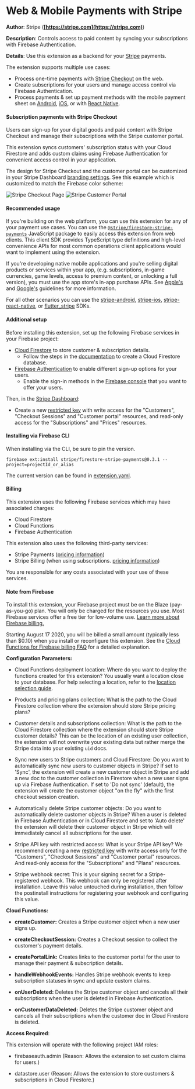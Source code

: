 # Web & Mobile Payments with Stripe

**Author**: Stripe (**[https://stripe.com](https://stripe.com)**)

**Description**: Controls access to paid content by syncing your subscriptions with Firebase Authentication.



**Details**: Use this extension as a backend for your [Stripe](https://www.stripe.com/) payments.

The extension supports multiple use cases:

- Process one-time payments with [Stripe Checkout](https://stripe.com/docs/payments/checkout) on the web.
- Create subscriptions for your users and manage access control via Firebase Authentication.
- Process payments & set up payment methods with the mobile payment sheet on [Android](https://stripe.com/docs/payments/accept-a-payment?platform=android&ui=payment-sheet), [iOS](https://stripe.com/docs/payments/accept-a-payment?platform=ios&ui=payment-sheet), or with [React Native](https://stripe.com/docs/payments/accept-a-payment?platform=react-native&ui=payment-sheet).

#### Subscription payments with Stripe Checkout

Users can sign-up for your digital goods and paid content with Stripe Checkout and manage their subscriptions with the Stripe customer portal.

This extension syncs customers' subscription status with your Cloud Firestore and adds custom claims using Firebase Authentication for convenient access control in your application.

The design for Stripe Checkout and the customer portal can be customized in your Stripe Dashboard [branding settings](https://dashboard.stripe.com/settings/branding). See this example which is customized to match the Firebase color scheme:

![Stripe Checkout Page](https://storage.googleapis.com/stripe-subscriptions-firebase-screenshots/firebase-stripe-subs-checkout.png)
![Stripe Customer Portal](https://storage.googleapis.com/stripe-subscriptions-firebase-screenshots/firebase-stripe-subs-customer-portal.png)

#### Recommended usage

If you're building on the web platform, you can use this extension for any of your payment use cases.
You can use the [`@stripe/firestore-stripe-payments`](https://github.com/stripe/stripe-firebase-extensions/blob/web-sdk/firestore-stripe-web-sdk/README.md)
JavaScript package to easily access this extension from web clients. This client SDK provides
TypeScript type definitions and high-level convenience APIs for most common operations client
applications would want to implement using the extension.

If you're developing native mobile applications and you're selling digital products or services within your app, (e.g. subscriptions, in-game currencies, game levels, access to premium content, or unlocking a full version), you must use the app store's in-app purchase APIs. See [Apple's](https://developer.apple.com/app-store/review/guidelines/#payments) and [Google's](https://support.google.com/googleplay/android-developer/answer/9858738?hl=en&ref_topic=9857752) guidelines for more information. 

For all other scenarios you can use the [stripe-android](https://github.com/stripe/stripe-android), [stripe-ios](https://github.com/stripe/stripe-ios), [stripe-react-native](https://github.com/stripe/stripe-react-native), or [flutter_stripe](https://github.com/flutter-stripe/flutter_stripe) SDKs.

#### Additional setup

Before installing this extension, set up the following Firebase services in your Firebase project:

- [Cloud Firestore](https://firebase.google.com/docs/firestore) to store customer & subscription details.
  - Follow the steps in the [documentation](https://firebase.google.com/docs/firestore/quickstart#create) to create a Cloud Firestore database.
- [Firebase Authentication](https://firebase.google.com/docs/auth) to enable different sign-up options for your users.
  - Enable the sign-in methods in the [Firebase console](https://console.firebase.google.com/project/_/authentication/providers) that you want to offer your users.

Then, in the [Stripe Dashboard](https://dashboard.stripe.com):

- Create a new [restricted key](https://stripe.com/docs/keys#limit-access) with write access for the "Customers", "Checkout Sessions" and "Customer portal" resources, and read-only access for the "Subscriptions" and "Prices" resources.

#### Installing via Firebase CLI

When installing via the CLI, be sure to pin the version. 

```
firebase ext:install stripe/firestore-stripe-payments@0.3.1 --project=projectId_or_alias
```

The current version can be found in [extension.yaml](extension.yaml). 

#### Billing

This extension uses the following Firebase services which may have associated charges:

- Cloud Firestore
- Cloud Functions
- Firebase Authentication

This extension also uses the following third-party services:

- Stripe Payments ([pricing information](https://stripe.com/pricing)) 
- Stripe Billing (when using subscriptions. [pricing information](https://stripe.com/pricing#billing-pricing))

You are responsible for any costs associated with your use of these services.

#### Note from Firebase

To install this extension, your Firebase project must be on the Blaze (pay-as-you-go) plan. You will only be charged for the resources you use. Most Firebase services offer a free tier for low-volume use. [Learn more about Firebase billing.](https://firebase.google.com/pricing)

Starting August 17 2020, you will be billed a small amount (typically less than $0.10) when you install or reconfigure this extension. See the [Cloud Functions for Firebase billing FAQ](https://firebase.google.com/support/faq#expandable-15) for a detailed explanation.



**Configuration Parameters:**

* Cloud Functions deployment location: Where do you want to deploy the functions created for this extension? You usually want a location close to your database. For help selecting a location, refer to the [location selection guide](https://firebase.google.com/docs/functions/locations).

* Products and pricing plans collection: What is the path to the Cloud Firestore collection where the extension should store Stripe pricing plans?

* Customer details and subscriptions collection: What is the path to the Cloud Firestore collection where the extension should store Stripe customer details? This can be the location of an existing user collection, the extension will not overwrite your existing data but rather merge the Stripe data into your existing `uid` docs.

* Sync new users to Stripe customers and Cloud Firestore: Do you want to automatically sync new users to customer objects in Stripe? If set to 'Sync', the extension will create a new customer object in Stripe and add a new doc to the customer collection in Firestore when a new user signs up via Firebase Authentication. If set to 'Do not sync' (default), the extension will create the customer object "on the fly" with the first checkout session creation.

* Automatically delete Stripe customer objects: Do you want to automatically delete customer objects in Stripe?  When a user is deleted in Firebase Authentication or in Cloud Firestore and set to 'Auto delete'  the extension will delete their customer object in Stripe which will immediately cancel all subscriptions for the user.

* Stripe API key with restricted access: What is your Stripe API key?  We recommend creating a new [restricted key](https://stripe.com/docs/keys#limit-access) with write access only for the "Customers", "Checkout Sessions" and "Customer portal" resources. And read-only access for the "Subscriptions" and "Plans" resources.

* Stripe webhook secret: This is your signing secret for a Stripe-registered webhook.  This webhook can only be registered after installation. Leave this value untouched during installation, then follow the  postinstall instructions for registering your webhook and configuring this value.



**Cloud Functions:**

* **createCustomer:** Creates a Stripe customer object when a new user signs up.

* **createCheckoutSession:** Creates a Checkout session to collect the customer's payment details.

* **createPortalLink:** Creates links to the customer portal for the user to manage their payment & subscription details.

* **handleWebhookEvents:** Handles Stripe webhook events to keep subscription statuses in sync and update custom claims.

* **onUserDeleted:** Deletes the Stripe customer object and cancels all their subscriptions when the user is deleted in Firebase Authentication.

* **onCustomerDataDeleted:** Deletes the Stripe customer object and cancels all their subscriptions when the customer doc in Cloud Firestore is deleted.



**Access Required**:



This extension will operate with the following project IAM roles:

* firebaseauth.admin (Reason: Allows the extension to set custom claims for users.)

* datastore.user (Reason: Allows the extension to store customers & subscriptions in Cloud Firestore.)
